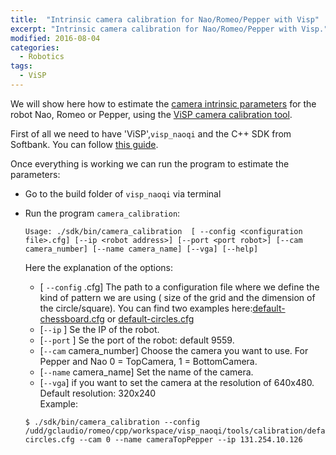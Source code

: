 ```yaml
---
title:  "Intrinsic camera calibration for Nao/Romeo/Pepper with Visp"
excerpt: "Intrinsic camera calibration for Nao/Romeo/Pepper with Visp."
modified: 2016-08-04
categories: 
  - Robotics
tags:
  - ViSP
---
```


We will show here how to estimate the [camera intrinsic parameters](http://ksimek.github.io/2013/08/13/intrinsic/) for the robot Nao, Romeo or Pepper, using the [ViSP camera calibration tool](http://visp-doc.inria.fr/doxygen/visp-2.8.0/tutorial-calibration.html).

First of all we need to have 'ViSP',`visp_naoqi` and the C++ SDK from Softbank. You can follow [this guide](http://jokla.me/robotics/visp_naoqi/). 

Once everything is working we can run the program to estimate the parameters:  

* Go to the build folder of `visp_naoqi` via terminal  
* Run the program `camera_calibration`:  

  ```
  Usage: ./sdk/bin/camera_calibration  [ --config <configuration file>.cfg] [--ip <robot address>] [--port <port robot>] [--cam camera_number] [--name camera_name] [--vga] [--help]
  ```

  Here the explanation of the options:

  * [ `--config` <configuration file>.cfg]  The path to a configuration file where we define the kind of pattern we are using ( size of the grid and  the dimension  of the circle/square). You can find two examples here:[default-chessboard.cfg](https://github.com/lagadic/visp_naoqi/blob/master/tools/calibration/default-chessboard.cfg) or [default-circles.cfg](https://github.com/lagadic/visp_naoqi/blob/master/tools/calibration/default-circles.cfg)  
  * [`--ip` <robot address>] Se the IP of the robot.  
  * [`--port` <port robot>] Se the port of the robot: default 9559.  
  * [`--cam` camera_number] Choose the camera you want to use. For Pepper and Nao 0 = TopCamera, 1 = BottomCamera.  
  * [`--name` camera_name] Set the name of the camera.  
  * [`--vga`] if you want to set the camera at the resolution of 640x480. Default resolution: 320x240  
  Example:

  ```
  $ ./sdk/bin/camera_calibration --config /udd/gclaudio/romeo/cpp/workspace/visp_naoqi/tools/calibration/default-circles.cfg --cam 0 --name cameraTopPepper --ip 131.254.10.126
  ```

